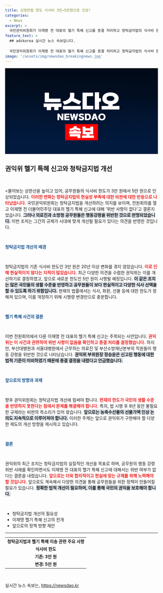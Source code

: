 ```yaml
---
title: 김영란법 한도 식사비 3만→5만원으로 인상!
categories:
  - News
excerpt: >
  국민권익위원회가 이재명 전 대표의 헬기 특혜 신고를 종결 처리하고 청탁금지법의 식사비 한도를 3만 원에서 5만 원으로 인상하기로 했다. 현실성 없는 규제에 대한 개선이 이뤄지며, 이제 공무원 식사비가 보다 합리적인 수준으로 조정된다. 클릭해서 자세히 알아보세요!
feature_text: >
  ## adskorea 실시간 뉴스 속보입니다.

  국민권익위원회가 이재명 전 대표의 헬기 특혜 신고를 종결 처리하고 청탁금지법의 식사비 한도를 3만 원에서 5만 원으로 인상하기로 했다. 현실성 없는 규제에 대한 개선이 이뤄지며, 이제 공무원 식사비가 보다 합리적인 수준으로 조정된다. 클릭해서 자세히 알아보세요!
image: '/assets/img/newsdao_breakingnews.jpg'
---
```


<p><img src="/assets/img/newsdao_breakingnews.jpg" alt="adskorea 속보" /></p>

<h2 data-ke-size="size26">권익위 헬기 특혜 신고와 청탁금지법 개선</h2>

<p data-ke-size="size16">&nbsp;</p>

<p>&lt;물어보는 상한선을 높이고 있어, 공무원들의 식사비 한도가 3만 원에서 5만 원으로 인상되었습니다. <b><span style="color: #ee2323;">이러한 변화는 청탁금지법의 현실성 부족에 대한 비판에 대한 반응으로 나타났습니다.</span></b> 국민권익위원회는 청탁금지법을 개선하려는 의지를 보이며, 전원회의를 열고 이재명 전 더불어민주당 대표의 헬기 특혜 신고에 대해 '위반 사항이 없다'고 결론지었습니다. <b><span style="background-color: #21538527;">그러나 의료진과 소방청 공무원들은 행동강령을 위반한 것으로 판명되었습니다.</span></b> 이번 조치는 그간의 규제가 시대에 맞게 개선될 필요가 있다는 의견을 반영한 것입니다.</p></p>

<p data-ke-size="size16">&nbsp;</p>

<p><b><span style="color: #1a5490;">청탁금지법 개선의 배경</span></b></p>

<p data-ke-size="size16">&nbsp;</p>

<p data-ke-size="size16">청탁금지법의 기존 식사비 한도인 3만 원은 20년 이상 변화를 겪지 않았습니다. <b><span style="color: #ee2323;">이로 인해 현실적이지 않다는 지적이 많았습니다.</span></b> 최근 다양한 의견을 수렴한 권익위는 이를 개선하기로 결정하였고, 앞으로 새로운 한도인 5만 원이 시행될 예정입니다. <b><span style="background-color: #21538527;">이 같은 조치는 많은 국민들의 생활 수준을 반영하고 공무원들이 보다 현실적이고 다양한 식사 선택을 할 수 있도록 하기 위함입니다.</span></b> 현재의 법률에서는 식사, 화환, 선물 등에 대한 한도가 정해져 있으며, 이를 개정하기 위해 시행령 변경만으로 충분합니다.</p>

<p data-ke-size="size16">&nbsp;</p>

<p><b><span style="color: #1a5490;">헬기 특혜 사건의 결론</span></b></p>

<p data-ke-size="size16">&nbsp;</p>

<p data-ke-size="size16">이번 전원회의에서 다룬 이재명 전 대표의 헬기 특혜 신고는 주목되는 사안입니다. <b><span style="color: #ee2323;">권익위는 이 사건과 관련하여 위반 사항이 없음을 확인하고 종결 처리를 결정했습니다.</span></b> 하지만, 부산대병원과 서울대병원에서 근무하는 의료진 및 부산소방재난본부의 직원들이 행동 강령을 위반한 것으로 나타났습니다. <b><span style="background-color: #21538527;">권익위 부위원장 정승윤은 신고된 행동에 대한 법적 기준이 미비하였기 때문에 종결 결정을 내렸다고 언급했습니다.</span></b></p>

<p data-ke-size="size16">&nbsp;</p>

<p><b><span style="color: #1a5490;">앞으로의 방향과 과제</span></b></p>

<p data-ke-size="size16">&nbsp;</p>

<p data-ke-size="size16">향후 권익위원회는 청탁금지법 개선에 힘써야 합니다. <b><span style="color: #ee2323;">현재의 한도가 국민의 생활 수준을 반영하지 못한다는 점에서 문제를 해결해야 합니다.</span></b> 특히, 법 시행 후 8년 동안 불필요한 규제라는 비판의 목소리가 있어 왔습니다. <b><span style="background-color: #21538527;">앞으로는 농축수산물의 선물가액 인상 논의도 지속적으로 이루어져야 합니다.</span></b> 이러한 주제는 앞으로 권익위가 구현해야 할 다양한 제도의 개선 방향을 제시하고 있습니다.</p>

<p data-ke-size="size16">&nbsp;</p>

<p><b><span style="color: #1a5490;">결론</span></b></p>

<p data-ke-size="size16">&nbsp;</p>

<p data-ke-size="size16">권익위의 최근 조치는 청탁금지법의 실질적인 개선을 목표로 하며, 공무원의 행동 강령 위반 사례를 확인하면서도 이재명 전 대표의 헬기 특혜 신고에 대해서는 위반 여부가 없다는 결론을 내렸습니다. <b><span style="color: #ee2323;">앞으로는 더욱 합리적이고 현실에 맞는 규제를 위해 노력해야 할 것입니다.</span></b> 앞으로도 계속해서 다양한 의견을 통해 공무원들을 위한 정책이 만들어질 필요가 있습니다. <b><span style="background-color: #21538527;">정확한 법적 개선이 필요하며, 이를 통해 국민의 권익을 보호해야 합니다.</span></b></p>

<p data-ke-size="size16">&nbsp;</p> 

<ul>
    <li>청탁금지법 개선의 필요성</li>
    <li>이재명 헬기 특혜 신고의 전개</li>
    <li>앞으로의 정책 방향 제안</li>
</ul>

<hr>

<table>
    <tr>
        <td style="text-align: center; height: 17px;"><b>청탁금지법과 헬기 특혜 이송 관련 주요 사항</b></td>
    </tr>
    <tr>
        <td style="text-align: center; height: 17px;"><b>식사비 한도</b></td>
    </tr>
    <tr>
        <td style="text-align: center; height: 17px;"><b>기존: 3만 원</b></td>
    </tr>
    <tr>
        <td style="text-align: center; height: 17px;"><b>변경: 5만 원</b></td>
    </tr>
</table>

<p data-ke-size="size16">&nbsp;</p>
실시간 뉴스 속보는, <a href="https://newsdao.kr" rel="dofollow">https://newsdao.kr</a>


